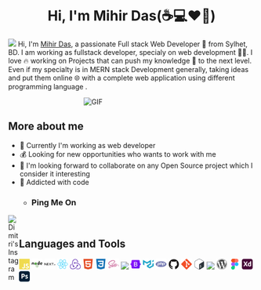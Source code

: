 <h1 align="center">Hi, I'm Mihir Das(☕💻❤️‍🔥)</h1>

<!-- Typing SVG by Mihir Das -->


<!-- Intro section -->

<img src="https://media.giphy.com/media/hvRJCLFzcasrR4ia7z/giphy.gif" width="23px"/> Hi, I'm [Mihir Das](https://github.com/the-mihir), a passionate Full stack Web Developer 🤩 from Sylhet, BD. I am working as fullstack developer, specialy on web development 👨‍💻.
I love 🔥 working on Projects that can push my knowledge 🤯 to the next level. Even if my specialty is in MERN stack Development generally, taking ideas and put them online 🌐 with a complete web application using different programming language .

<!-- Floating img -->

<img align="right" alt="GIF" src="https://github.com/abhisheknaiidu/abhisheknaiidu/blob/master/code.gif?raw=true" width="350">

<br>

## More about me

- 💪 Currently I'm working as web developer
- 💰 Looking for new opportunities who wants to work with me
- 🤲 I'm looking forward to collaborate on any Open Source project which I consider it interesting
- 💉 Addicted with code 
  - <h3 align="left">Ping Me On</h3>
<!-- <a href="https://www.linkedin.com/in/getmihir/">
  <img align="left" alt="Mihir's LinkedIn" width="22px" src="https://raw.githubusercontent.com/peterthehan/peterthehan/master/assets/linkedin.svg" />
</a> -->
<a href="https://wa.me/+8801740623262">
  <img align="left" alt="Dimitri's Instagram" width="22px" src="https://upload.wikimedia.org/wikipedia/commons/thumb/6/6b/WhatsApp.svg/479px-WhatsApp.svg.png" />
</a>

<br>

## Languages and Tools

<code><img height="22" src="https://github.com/devicons/devicon/blob/master/icons/javascript/javascript-plain.svg"></code>
<code><img height="22" src="https://github.com/devicons/devicon/blob/master/icons/nodejs/nodejs-original-wordmark.svg"></code>
<code><img height="22" src="https://github.com/devicons/devicon/blob/master/icons/nextjs/nextjs-original-wordmark.svg"></code>
<code><img height="22" src="https://github.com/devicons/devicon/blob/master/icons/react/react-original.svg"></code>
<code><img height="22" src="https://github.com/devicons/devicon/blob/master/icons/redux/redux-original.svg"></code>
<code><img height="22" src="https://github.com/devicons/devicon/blob/master/icons/html5/html5-plain.svg"></code>
<code><img height="22" src="https://github.com/devicons/devicon/blob/master/icons/css3/css3-plain.svg"></code>
<code><img height="22" src="https://github.com/devicons/devicon/blob/master/icons/sass/sass-original.svg"></code>
<code><img height="22" src="https://github.com/devicons/devicon/blob/master/icons/icons/tailwindcss/tailwindcss-original.svg"></code>
<code><img height="22" src="https://github.com/devicons/devicon/blob/master/icons/bootstrap/bootstrap-original.svg"></code>
<code><img height="22" src="https://github.com/devicons/devicon/blob/master/icons/materialui/materialui-plain.svg"></code>
<code><img height="22" src="https://github.com/devicons/devicon/blob/master/icons/php/php-plain.svg"></code>
<code><img height="22" src="https://github.com/devicons/devicon/blob/master/icons/github/github-original.svg"></code>
<code><img height="22" src="https://github.com/devicons/devicon/blob/master/icons/git/git-plain.svg"></code>
<code><img height="22" src="https://github.com/devicons/devicon/blob/master/icons/bash/bash-original.svg"></code>
<code><img height="22" src="https://upload.wikimedia.org/wikipedia/commons/thumb/9/9a/Visual_Studio_Code_1.35_icon.svg/1024px-Visual_Studio_Code_1.35_icon.svg.png"></code>
<code><img height="22" src="https://github.com/devicons/devicon/blob/master/icons/wordpress/wordpress-plain.svg"></code>
<code><img height="22" src="https://github.com/devicons/devicon/blob/master/icons/figma/figma-original.svg"></code>
<code><img height="22" src="https://github.com/devicons/devicon/blob/master/icons/xd/xd-plain.svg"></code>
<code><img height="22" src="https://github.com/devicons/devicon/blob/master/icons/photoshop/photoshop-plain.svg"></code>
<!-- 
<code><img height="22" src=""></code>
<code><img height="22" src=""></code> -->
